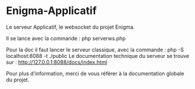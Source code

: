 # Enigma-Applicatif
Le serveur Applicatif, le websocket du projet Enigma.

Il se lance avec la commande : php serverws.php

Pour la doc il faut lancer le serveur classique, avec la commande : php -S localhost:8088 -t ./public
Le documentation technique du serveur se trouve sur : http://127.0.0.1:8088/docs/index.html

Pour plus d'information, merci de vous référer à la documentation globale du projet.